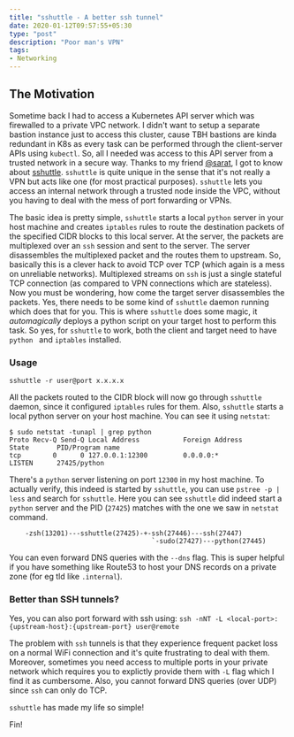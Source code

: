 ```yaml
---
title: "sshuttle - A better ssh tunnel"
date: 2020-01-12T09:57:55+05:30
type: "post"
description: "Poor man's VPN"
tags:
- Networking
---
```


## The Motivation

Sometime back I had to access a Kubernetes API server which was firewalled to a private VPC network. I didn't want to setup a separate bastion instance just to access this cluster, cause TBH bastions are kinda redundant in K8s as every task can be performed through the client-server APIs using `kubectl`. So, all I needed was access to this API server from a trusted network in a secure way. Thanks to my friend [@sarat](https://twitter.com/iamd3vil), I got to know about [sshuttle](https://sshuttle.readthedocs.io/en/stable/). `sshuttle` is quite unique in the sense that it's not really a VPN but acts like one (for most practical purposes). `sshuttle` lets you access an internal network through a trusted node inside the VPC, without you having to deal with the mess of port forwarding or VPNs.

The basic idea is pretty simple, `sshuttle` starts a local `python` server in your host machine and creates `iptables` rules to route the destination packets of the specified CIDR blocks to this local server. At the server, the packets are multiplexed over an `ssh` session and sent to the server. The server disassembles the multiplexed packet and the routes them to upstream. So, basically this is a clever hack to avoid TCP over TCP (which again is a mess on unreliable networks). Multiplexed streams on `ssh` is just a single stateful TCP connection (as compared to VPN connections which are stateless). Now you must be wondering, how come the target server disassembles the packets. Yes, there needs to be some kind of `sshuttle` daemon running which does that for you. This is where `sshuttle` does some magic, it _automagically_ deploys a python script on your target host to perform this task. So yes, for `sshuttle` to work, both the client and target need to have `python ` and `iptables` installed.

### Usage
`sshuttle -r user@port x.x.x.x`

All the packets routed to the CIDR block will now go through `sshuttle` daemon, since it configured `iptables` rules for them.
Also, `sshuttle` starts a local python server on your host machine. You can see it using `netstat`:

```shell
$ sudo netstat -tunapl | grep python
Proto Recv-Q Send-Q Local Address           Foreign Address         State       PID/Program name
tcp        0      0 127.0.0.1:12300         0.0.0.0:*               LISTEN      27425/python         
```

There's a `python` server listening on port `12300` in my host machine. To actually verify, this indeed is started by `sshuttle`, you can use `pstree -p | less` and search for `sshuttle`. Here you can see `sshuttle` did indeed start a `python` server and the PID (`27425`) matches with the one we saw in `netstat` command.

```shell
    -zsh(13201)---sshuttle(27425)-+-ssh(27446)---ssh(27447)
                                    `-sudo(27427)---python(27445)
```

You can even forward DNS queries with the `--dns` flag. This is super helpful if you have something like Route53 to host your DNS records on a private zone (for eg tld like `.internal`).

### Better than SSH tunnels?

Yes, you can also port forward with ssh using:
`ssh -nNT -L <local-port>:{upstream-host}:{upstream-port} user@remote`

The problem with `ssh` tunnels is that they experience frequent packet loss on a normal WiFi connection and it's quite frustrating to deal with them. Moreover, sometimes you need access to multiple ports in your private network which requires you to explictly provide them with `-L` flag which I find it as cumbersome. Also, you cannot forward DNS queries (over UDP) since `ssh` can only do TCP.

`sshuttle` has made my life so simple!

Fin!